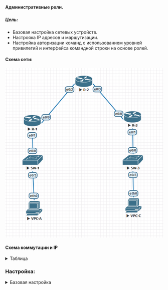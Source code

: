 #### Административные роли.
###  




##### Цель:
* Базовая настройка сетевых устройств.
* Настрояка IP адресов и маршутизации.
* Настройка авторизации команд с использованием уровней привилегий и интерфейса командной строки на основе ролей.



#### Схема сети:

  ![alt-текст](/lab-1/img/map1.png)

  #### Схема коммутации и IP
  <details>
  <summary>Таблица</summary>

  |Device| Interface|IP|comment|
  |:----:|:------|:-----|:--------|
  |R-1|Loopback0|1.1.1.1/24||
  |R-1|Ethernet0/1|192.168.1.1/24|link SW-1_e0/0|
  |R-1|Ethernet0/0|10.1.1.1/30|link R-2_e0/2|
  ||
  |R-2|Loopback0|2.2.2.2/24||
  |R-2|Ethernet0/2|10.1.1.2/30|link R-1_e0/0|
  |R-2|Ethernet0/3|10.2.2.1/30|link R-3_e0/0|  
  ||
  |R-3|Loopback0|3.3.3.3/24||
  |R-3|Ethernet0/0|10.2.2.2/30|link R-2_e0/3|
  |R-3|Ethernet0/1|192.168.3.1/24|link SW-3_e0/0|
  ||
  |SW-1|Vlan 1|192.168.1.2/24||
  |SW-1|Ethernet0/0||link R-1_e0/2|
  |SW-1|Ethernet0/3||link VPC-A|  
  ||
  |SW-3|Vlan 1|192.168.3.2/24||
  |SW-3|Ethernet0/0||link R-3_e0/1|
  |SW-3|Ethernet0/3||link VPC-C|
  ||
  |VPC-A||192.168.1.3/24||
  |VPC-C||192.168.3.3/24||

  </details>



  ### Настройка:

  <details>
  <summary>Базовая настройка</summary>

  #### Ниже приведены часть комманд базовой настройки устройства, полные настройки можно посмотреть в файле конфигурации по ссылке ниже.

[конфигурации](./lab-1/conf/README.md)

  ```
  ip domain-name otuslab.ru

  hostname R-1
  no ip domain lookup
  no ip http server
  no ip http secure-server

  service password-encryption
  aaa new-model
  banner motd c LOGIN or LEAVE, ACCESS is DENIED!!! c
  security passwords min-length 6
  security authentication failure rate 10 log
  clock timezone MSK 3 0
  ```
  </details>
</summary>
